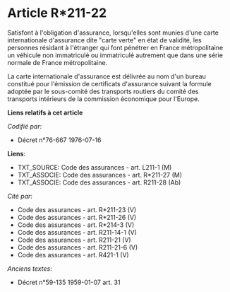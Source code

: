 # Article R*211-22

Satisfont à l'obligation d'assurance, lorsqu'elles sont munies d'une carte internationale d'assurance dite "carte verte" en
état de validité, les personnes résidant à l'étranger qui font pénétrer en France métropolitaine un véhicule non immatriculé
ou immatriculé autrement que dans une série normale de France métropolitaine.

La carte internationale d'assurance est délivrée au nom d'un bureau constitué pour l'émission de certificats d'assurance
suivant la formule adoptée par le sous-comité des transports routiers du comité des transports intérieurs de la commission
économique pour l'Europe.

**Liens relatifs à cet article**

_Codifié par_:

  - Décret n°76-667 1976-07-16

**Liens**:

  - TXT_SOURCE: Code des assurances - art. L211-1 (M)
  - TXT_ASSOCIE: Code des assurances - art. R*211-27 (M)
  - TXT_ASSOCIE: Code des assurances - art. R211-28 (Ab)

_Cité par_:

  - Code des assurances - art. R*211-23 (V)
  - Code des assurances - art. R*211-26 (V)
  - Code des assurances - art. R*214-3 (V)
  - Code des assurances - art. R211-14-1 (V)
  - Code des assurances - art. R211-21 (V)
  - Code des assurances - art. R211-21-6 (V)
  - Code des assurances - art. R421-1 (V)

_Anciens textes_:

  - Décret n°59-135 1959-01-07 art. 31
